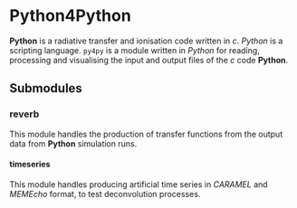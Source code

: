 Python4Python
=============

**Python** is a radiative transfer and ionisation code written in *c*.
*Python* is a scripting language.
`py4py` is a module written in *Python* for reading, processing and visualising the input and output
files of the *c* code **Python**.

Submodules
----------


### reverb

This module handles the production of transfer functions
from the output data from **Python** simulation runs.

#### timeseries

This module handles producing artificial time series in *CARAMEL* and *MEMEcho*
format, to test deconvolution processes.